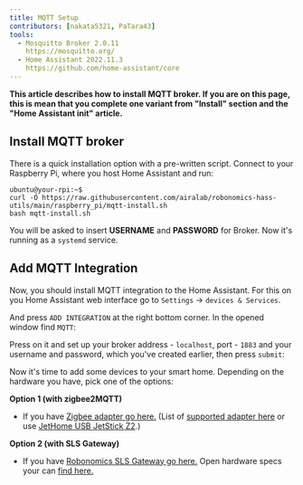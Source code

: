 ```yaml
---
title: MQTT Setup
contributors: [nakata5321, PaTara43]
tools:
  - Mosquitto Broker 2.0.11
    https://mosquitto.org/
  - Home Assistant 2022.11.3
    https://github.com/home-assistant/core
---
```


**This article describes how to install MQTT broker. If you are on this page, 
this is mean that you complete one variant from "Install" section and the "Home Assistant init" article.**


## Install MQTT broker

There is a quick installation option with a pre-written script. Connect to your Raspberry Pi, where you host Home Assistant and run:

```shell
ubuntu@your-rpi:~$
curl -O https://raw.githubusercontent.com/airalab/robonomics-hass-utils/main/raspberry_pi/mqtt-install.sh
bash mqtt-install.sh
```

You will be asked to insert **USERNAME** and **PASSWORD** for Broker. Now it's running as a `systemd` service.

## Add MQTT Integration

Now, you should install MQTT integration to the Home Assistant. For this on you Home Assistant web interface go to 
`Settings` -> `devices & Services`.

<robo-wiki-picture src="home-assistant/settings.jpg" alt="settings screen" />

And press `ADD INTEGRATION` at the right bottom corner. In the opened window find `MQTT`:

<robo-wiki-picture src="home-assistant/mqtt.jpg" />

Press on it and set up your broker address - `localhost`, port - `1883` 
and your username and password, which you've created earlier, then press `submit`:

<robo-wiki-picture src="home-assistant/mqtt-setup.jpg" />

Now it's time to add some devices to your smart home. Depending on the hardware you have, pick one of the options:

**Option 1 (with zigbee2MQTT)**
* If you have [Zigbee adapter go here.](/docs/zigbee-to-mqtt/) (List of [supported adapter here](https://www.zigbee2mqtt.io/information/supported_adapters.html) or use [JetHome USB JetStick Z2](https://jethome.ru/z2/).)

**Option 2 (with SLS Gateway)**
* If you have [Robonomics SLS Gateway go here.](/docs/sls-gateway/) Open hardware specs your can [find here.](https://easyeda.com/ludovich88/robonomics_sls_gateway_v01)

